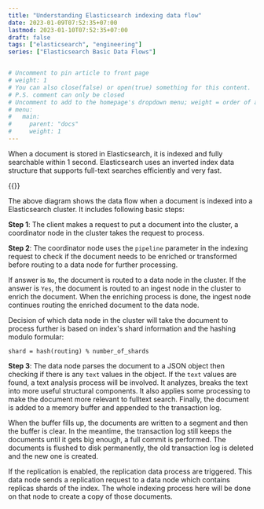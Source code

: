 ```yaml
---
title: "Understanding Elasticsearch indexing data flow"
date: 2023-01-09T07:52:35+07:00
lastmod: 2023-01-10T07:52:35+07:00
draft: false
tags: ["elasticsearch", "engineering"]
series: ["Elasticsearch Basic Data Flows"]


# Uncomment to pin article to front page
# weight: 1
# You can also close(false) or open(true) something for this content.
# P.S. comment can only be closed
# Uncomment to add to the homepage's dropdown menu; weight = order of article
# menu:
#   main:
#     parent: "docs"
#     weight: 1
---
```


When a document is stored in Elasticsearch, it is indexed and fully searchable within 1 second. Elasticsearch uses an inverted index 
data structure that supports full-text searches efficiently and very fast.

{{<imgcap title="Elasticsearch Indexing Data Flow" src="/images/posts/es_index_operations.png">}}

<!--more-->

The above diagram shows the data flow when a document is indexed into a Elasticsearch cluster. It includes following basic steps:

**Step 1**: The client makes a request to put a document into the cluster, a coordinator node in the cluster takes the request to 
process.

**Step 2**: The coordinator node uses the `pipeline` parameter in the indexing request to check if the document needs to 
be enriched or transformed before routing to a data node for further processing.

If answer is `No`, the document is routed to a data node in the cluster. If the answer is `Yes`, the document is routed to an ingest node in the
cluster to enrich the document. When the enriching process is done, the ingest node continues routing the enriched document to the data node.

Decision of which data node in the cluster will take the document to process further is based on index's shard information and the hashing modulo formular:

`shard = hash(routing) % number_of_shards`

**Step 3**: The data node parses the document to a JSON object then checking if there is any `text` values in the object. 
If the `text` values are found, a text analysis process will be involved. It analyzes, breaks the text into more 
useful structural components. It also applies some processing to make the document more relevant to fulltext search. 
Finally, the document is added to a memory buffer and appended to the transaction log.

When the buffer fills up, the documents are written to a segment and then the buffer is clear. In the meantime, the
transaction log still keeps the documents until it gets big enough, a full commit is performed. The documents is flushed to disk permanently,
the old transaction log is deleted and the new one is created.

If the replication is enabled, the replication data process are triggered. This data node sends a replication request
to a data node which contains replicas shards of the index. The whole indexing process here will be done on that node to
create a copy of those documents.



